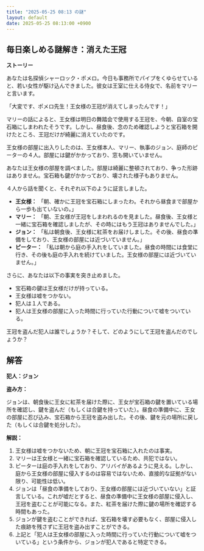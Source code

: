 ```yaml
---
title: "2025-05-25 08:13 の謎"
layout: default
date: 2025-05-25 08:13:00 +0900
---
```

## 毎日楽しめる謎解き：消えた王冠

**ストーリー**

あなたは名探偵シャーロック・ポメロ。今日も事務所でパイプをくゆらせていると、若い女性が駆け込んできました。彼女は王室に仕える侍女で、名前をマリーと言います。

「大変です、ポメロ先生！王女様の王冠が消えてしまったんです！」

マリーの話によると、王女様は明日の舞踏会で使用する王冠を、今朝、自室の宝石箱にしまわれたそうです。しかし、昼食後、念のため確認しようと宝石箱を開けたところ、王冠だけが綺麗に消えていたのです。

王女様の部屋に出入りしたのは、王女様本人、マリー、執事のジョン、庭師のピーターの４人。部屋には鍵がかかっており、窓も開いていません。

あなたは王女様の部屋を調べました。部屋は綺麗に整頓されており、争った形跡はありません。宝石箱も鍵がかかっており、壊された様子もありません。

４人から話を聞くと、それぞれ以下のように証言しました。

*   **王女様：** 「朝、確かに王冠を宝石箱にしまったわ。それから昼食まで部屋から一歩も出ていないの。」
*   **マリー：** 「朝、王女様が王冠をしまわれるのを見ました。昼食後、王女様と一緒に宝石箱を確認しましたが、その時にはもう王冠はありませんでした。」
*   **ジョン：** 「私は朝食後、王女様に紅茶をお届けしました。その後、昼食の準備をしており、王女様の部屋には近づいていません。」
*   **ピーター：** 「私は朝から庭の手入れをしていました。昼食の時間には食堂に行き、その後も庭の手入れを続けていました。王女様の部屋には近づいていません。」

さらに、あなたは以下の事実を突き止めました。

*   宝石箱の鍵は王女様だけが持っている。
*   王女様は嘘をつかない。
*   犯人は１人である。
*   犯人は王女様の部屋に入った時間に行っていた行動について嘘をついている。

王冠を盗んだ犯人は誰でしょうか？そして、どのようにして王冠を盗んだのでしょうか？

## 解答

**犯人：ジョン**

**盗み方：**

ジョンは、朝食後に王女に紅茶を届けた際に、王女が宝石箱の鍵を置いている場所を確認し、鍵を盗んだ（もしくは合鍵を持っていた）。昼食の準備中に、王女の部屋に忍び込み、宝石箱から王冠を盗み出した。その後、鍵を元の場所に戻した（もしくは合鍵を処分した）。

**解説：**

1.  王女様は嘘をつかないため、朝に王冠を宝石箱に入れたのは事実。
2.  マリーは王女様と一緒に宝石箱を確認しているため、共犯ではない。
3.  ピーターは庭の手入れをしており、アリバイがあるように見える。しかし、庭から王女様の部屋に侵入するのは容易ではないため、直接的な証拠がない限り、可能性は低い。
4.  ジョンは「昼食の準備をしており、王女様の部屋には近づいていない」と証言している。これが嘘だとすると、昼食の準備中に王女様の部屋に侵入し、王冠を盗むことが可能になる。また、紅茶を届けた際に鍵の場所を確認する時間もあった。
5.  ジョンが鍵を盗むことができれば、宝石箱を壊す必要もなく、部屋に侵入した痕跡を残さずに王冠を盗み出すことができる。
6.  上記と「犯人は王女様の部屋に入った時間に行っていた行動について嘘をついている」という条件から、ジョンが犯人であると特定できる。
